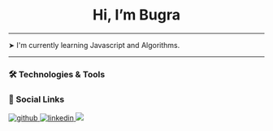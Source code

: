 <h1 align="center"> Hi, I’m Bugra</h1> 
<!--<p align="center" id="header">Front End Developer </p> -->

---

<div align="left">
  ➤ I'm currently learning Javascript and Algorithms. <br>
</div>

---
  
### 🛠️ Technologies & Tools
<!--
<p align="left">
  <a href="https://html.com/" target="_blank"><img src="https://raw.githubusercontent.com/danielcranney/readme-generator/main/public/icons/skills/html5-colored.svg" alt="html5" height="36"/></a>
  <a href="https://www.w3.org/Style/CSS/Overview.en.html" target="_blank"><img src="https://raw.githubusercontent.com/danielcranney/readme-generator/main/public/icons/skills/css3-colored.svg" style="margin-right: 5px;" alt="css3" height="36"/></a>
  <a href="https://sass-lang.com/" target="_blank"><img src="https://sass-lang.com/assets/img/logos/logo-b6e1ef6e.svg" alt="sass" height="36"></a>
  <a href="https://getbootstrap.com/docs/3.4/javascript/" target="_blank"><img src="https://raw.githubusercontent.com/danielcranney/readme-generator/main/public/icons/skills/bootstrap-colored.svg" alt="Bootstrap" height="38"/></a>
  <a href="https://www.javascript.com/" target="_blank"><img  src="https://raw.githubusercontent.com/devicons/devicon/master/icons/javascript/javascript-original.svg" alt="javascript" height="36"/></a>
</p>
  

<p align="left">
    <a href="https://git-scm.com/"><img src="https://cdn.jsdelivr.net/gh/devicons/devicon/icons/git/git-original.svg" alt="git" width="35" style="margin-right: 10px;" height="35"/></a>
    <a href="https://code.visualstudio.com/"><img src="https://cdn.jsdelivr.net/gh/devicons/devicon/icons/vscode/vscode-original.svg" alt="vscode" width="35" style="margin-right: 5px;" height="35"/></a>
    <a href="https://www.adobe.com/tr/products/photoshop.html"> <img src="https://upload.wikimedia.org/wikipedia/commons/thumb/a/af/Adobe_Photoshop_CC_icon.svg/640px-Adobe_Photoshop_CC_icon.svg.png" alt="photoshop" height="38"> </a>
</p>
-->



### :link: Social Links

<a href="https://github.com/nuribugra">
  <img src=https://img.shields.io/badge/github-%2324292e.svg?&style=for-the-badge&logo=github&logoColor=white alt=github style="margin-bottom: 5px;"/>
</a>
<a href="https://linkedin.com/in/nuribugrademir" target="_blank">
  <img src=https://img.shields.io/badge/linkedin-%231E77B5.svg?&style=for-the-badge&logo=linkedin&logoColor=white alt=linkedin style="margin-bottom: 5px;" />
</a>
<a href="https://twitter.com/nuribugrademir" target="_blank">
  <img src="https://camo.githubusercontent.com/13039975938e719b60e38191d050a182c1615f0e64a87494792c510ee111917a/68747470733a2f2f696d672e736869656c64732e696f2f62616467652f747769747465722d2532333030616365652e7376673f267374796c653d666f722d7468652d6261646765266c6f676f3d74776974746572266c6f676f436f6c6f723d7768697465">
</a>

